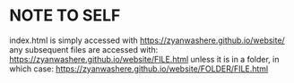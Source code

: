 

# NOTE TO SELF

index.html is simply accessed with https://zyanwashere.github.io/website/
any subsequent files are accessed with: https://zyanwashere.github.io/website/FILE.html
unless it is in a folder, in which case: https://zyanwashere.github.io/website/FOLDER/FILE.html
